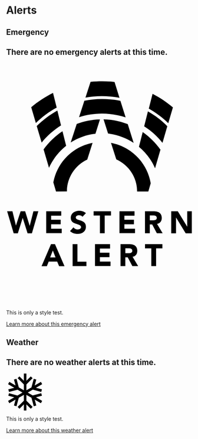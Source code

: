 # Alerts

## Emergency

<div id="alert-emergency" class="alert emergency" style={{ display: 'none' }}>
  <h2 className="alert-header">
    There are no emergency alerts at this time.
  </h2>

  <div className="alert-icon">
    <svg className="alertIcon" x="0px" y="0px" width="612px" height="792px" viewBox="0 0 612 792" role="img" aria-label="Western Alert">
      <g>
        <path d="M490.8,346.1l17.8-61c-16.2-22.6-35.9-42-58.5-57.9l-12.4,48.3C460.6,294.3,478.7,318.4,490.8,346.1z"/>
        <path d="M420.2,262.5l-19.4-61.4c-24.8-9.5-51.8-15.3-79.8-15.9l14.9,46.7C366.8,235.8,395.4,246.2,420.2,262.5z"/>
        <path d="M294.3,232.6l14.9-47.1c-26.7,0.6-52.5,6-76.6,14.9l-20,61C237.1,246.2,264.8,235.8,294.3,232.6z"/>
        <path d="M197.7,272.3l-12.1-48c-24.2,15.9-45.1,36.2-62.3,59.8l17.8,60.4C154.1,316.2,173.5,291.4,197.7,272.3z"/>
        <path d="M315.6,166.4c27.3,0,53.4,4.5,78.2,12.4l-17.2-54.4c-19.7-4.1-40.1-6-61-6c-19.7,0-39.1,1.9-57.9,5.7
        l-17.5,54C264.1,170.6,289.6,166.4,315.6,166.4z"/>
        <path d="M180.8,205.2l-12.1-49c-25.1,14-48,31.2-68,51.2l16.2,54.4C134.7,239.2,156.7,220.5,180.8,205.2z"/>
        <path d="M515.3,262.5l15.9-54.7c-18.8-19.1-40.4-35.3-63.9-48.6l-12.4,49C478.1,222.7,498.4,241.2,515.3,262.5z"/>
        <path d="M534.4,197.9l15.3-51.8c-20.7-17.5-42.9-32.4-67.1-44.8l-12.4,48.6C493.4,162.9,515,179.2,534.4,197.9z"/>
        <path d="M166.5,146.7l-12.1-48.3c-25.8,13-50.2,28.6-71.9,47.1l15.3,51.8C118.2,177.6,141.1,160.4,166.5,146.7z"/>
        <path d="M315.6,108.9c19.7,0,39.1,1.9,57.9,5.4l-16.2-51.8c-13.7-1.6-27.3-2.5-41.3-2.5c-12.7,0-25.4,0.6-37.8,1.9
        l-16.9,51.8C279.1,110.8,297.2,108.9,315.6,108.9z"/>
        <path d="M345.5,262.5l17.5,54.4c40.4,18.1,68.7,58.5,68.7,105.6l0,0h36.9l7.9-27
        C465.1,328.3,412.6,274.9,345.5,262.5z"/>
        <path d="M200.2,422.4c0-46.4,27.7-86.5,67.1-104.9l17.5-55c-65.5,12.7-117,64.2-129.4,130l8.9,30.2L200.2,422.4
        C200.2,422.7,200.2,422.7,200.2,422.4z"/>
      </g>
      <g>
        <path d="M3.1,487.6h17.5L32,534h0.3l15.3-46.4h14.9l14.9,47.7h0.3l12.1-47.7h16.2L84.8,560H70.5l-15.9-50.2h-0.3
        L38.4,560H24.7L3.1,487.6z"/>
        <path d="M132.2,487.6h49.3v14.6h-33.4v13.4h31.5v14.6h-31.5v14.6h35v14.6h-51.2v-71.9H132.2z"/>
        <path d="M251.7,505.4c-2.5-3.2-7.6-4.8-11.4-4.8c-4.5,0-10.8,1.9-10.8,7.3c0,13,33.4,4.8,33.4,30.2
        c0,16.2-13,23.8-28,23.8c-9.2,0-17.5-2.9-24.5-9.2l11.4-12.4c3.2,4.5,8.6,7,14,7c5.1,0,11.1-2.5,11.1-7.6c0-13.4-34-6-34-30.2
        c0-15.6,13.4-23.5,27.7-23.5c8.3,0,15.9,2.2,22.3,7.6L251.7,505.4z"/>
        <path d="M309,501.5h-20.7v-14h57.2v14h-20.7v58.2H309V501.5z"/>
        <path d="M373.8,487.6h49.3v14.6h-33.4v13.4h31.5v14.6h-31.5v14.6h35v14.6h-51.2v-71.9H373.8z"/>
        <path d="M457.7,487.6h28c14.9,0,27.3,5.1,27.3,21.9c0,10.2-5.4,18.1-15.6,19.7l18.4,30.5h-19.1l-15.3-28.9h-7.9
        v28.9h-15.9V487.6z M473.6,517.4h9.5c5.7,0,13.4-0.3,13.4-7.9c0-7.3-6.7-8.3-12.4-8.3h-10.5L473.6,517.4L473.6,517.4z"/>
        <path d="M544.2,487.6h21.6l30.8,50.2h0.3v-50.2h15.9V560h-21l-31.5-51.5h-0.3V560h-15.9V487.6z"/>
      </g>
      <g>
        <path d="M147.8,595.7h13l31.5,72.5h-17.8l-6.4-15.3h-28l-6,15.3h-17.5L147.8,595.7z M153.8,616.6l-8.9,22.6h17.8
        L153.8,616.6z"/>
        <path d="M219,595.7h15.9v57.5h29.6v14.6H219V595.7z"/>
        <path d="M293.1,595.7h49.3v14.6H309v13.4h31.5v14.6H309v14.6h35v14.6h-51.2v-71.9H293.1z"/>
        <path d="M377,595.7h28c14.9,0,27.3,5.1,27.3,21.9c0,10.2-5.4,18.1-15.6,19.7l18.4,30.5h-19.1l-15.3-28.9h-7.9v28.9
        H377V595.7z M392.9,625.5h9.5c5.7,0,13.4-0.3,13.4-7.9c0-7.3-6.7-8.3-12.4-8.3h-10.5L392.9,625.5L392.9,625.5z"/>
        <path d="M478.4,609.6h-20.7v-14H515v14h-20.7v58.2h-15.9V609.6z"/>
      </g>
    </svg>
  </div>

  <div className="alert-body">
    <p>
      This is only a style test.
    </p>
  </div>
  <div className="alert-footer">
    <a className="cta white outline" href="https://em.wwu.edu">Learn more about this emergency alert</a>
  </div>
</div>

## Weather

<div id="alert-weather" class="alert weather" style={{ display: 'none' }}>
  <h2 className="alert-header">
    There are no weather alerts at this time.
  </h2>
  <div className="alert-icon">
    <svg x="0px" y="0px" width="100" height="100" viewBox="0 0 35 35" aria-hidden="true">
      <polygon id="christmas-snowflake-icon_1_" className="st0" points="34.2,25.9 28.3,22.5 34,21 33.3,18.6 25.2,20.7 20.5,18 25.3,15.2
        33.3,17.4 34,15 28.3,13.5 34.2,10.1 33,7.9 27.1,11.3 28.6,5.7 26.2,5 24,13.1 19.2,15.8 19.2,10.3 25.1,4.4 23.4,2.7 19.2,6.8
        19.2,0 16.8,0 16.8,6.8 12.6,2.7 10.9,4.4 16.8,10.3 16.8,15.8 12,13.1 9.8,5 7.4,5.7 8.9,11.3 3,7.9 1.8,10.1 7.7,13.5 2,15
        2.7,17.4 10.8,15.3 15.5,18 10.7,20.8 2.7,18.6 2,21 7.7,22.5 1.8,25.9 3,28.1 8.9,24.7 7.4,30.3 9.8,31 12,22.9 16.8,20.2
        16.8,25.7 10.9,31.6 12.6,33.3 16.8,29.2 16.8,36 19.2,36 19.2,29.2 23.4,33.3 25.1,31.6 19.2,25.7 19.2,20.2 24,22.9 26.2,31
        28.6,30.3 27.1,24.7 33,28.1 "/>
    </svg>
  </div>

  <div className="alert-body">
    <p>
      This is only a style test.
    </p>
  </div>
  <div className="alert-footer">
    <a className="cta dark-blue" href="https://em.wwu.edu/inclement-weather">Learn more about this weather alert</a>
  </div>
</div>
